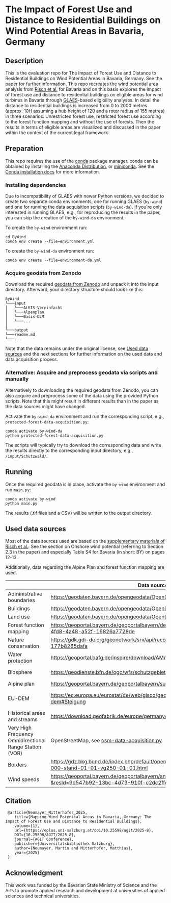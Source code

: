 # The Impact of Forest Use and Distance to Residential Buildings on Wind Potential Areas in Bavaria, Germany

## Description

This is the evaluation repo for The Impact of Forest Use and Distance to Residential Buildings on Wind Potential Areas 
in Bavaria, Germany.
See the [paper](https://eplus.uni-salzburg.at/agit/periodical/titleinfo/12103771) for further information.
This repo recreates the wind potential area analysis from [Risch et al.](https://www.mdpi.com/1996-1073/15/15/5536) for 
Bavaria and on this basis explores the impact of forest use and distance to residential buildings on eligible areas for 
wind turbines in Bavaria through [GLAES](https://github.com/FZJ-IEK3-VSA/glaes)-based eligibility analyses.
In detail the distance to residential buildings is increased from 0 to 2000 metres (approx. 10H assuming a hub height of 
120 and a rotor radius of 155 metres) in three scenarios: Unrestricted forest use, restricted forest use according to 
the forest function mapping and without the use of forests.
Then the results in terms of eligible areas are visualized and discussed in the paper within the context of the current 
legal framework.

## Preparation

This repo requires the use of the [conda](https://docs.conda.io/en/latest/) package manager. conda can be obtained by
installing the
[Anaconda Distribution](https://www.anaconda.com/distribution/), or [miniconda](https://docs.anaconda.com/miniconda/).
See the [Conda installation docs](https://conda.io/docs/user-guide/install/download.html>) for more information.

### Installing dependencies

Due to incompatibility of GLAES with newer Python versions, we decided to create two separate conda environments,
one for running GLAES (`by-wind`) and one for running the data acquisition scripts (`by-wind-da`).
If you're only interested in running GLAES, e.g., for reproducing the results in the paper, you can skip the creation 
of the `by-wind-da` environment.

To create the `by-wind` environment run:

    cd ByWind
    conda env create --file=environment.yml

To create the `by-wind-da` environment run:

    conda env create --file=environment-da.yml

### Acquire geodata from Zenodo

Download the required [geodata from Zenodo](https://zenodo.org/records/14935008) and unpack it into the input directory.
Afterward, your directory structure should look like this:

```
ByWind
└───input
│   └───ALKIS-Vereinfacht
│   └───Alpenplan
│   └───Basis-DLM
│   └───...
│   
└───output
└───readme.md
└───...
```

Note that the data remains under the original license, see [Used data sources](#used-data-sources) and the next sections
for further information on the used data and data acquisition process.

### Alternative: Acquire and preprocess geodata via scripts and manually

Alternatively to downloading the required geodata from Zenodo, you can also acquire and preprocess some of the data 
using the provided Python scripts.
Note that this might result in different results than in the paper as the data sources might have changed.

Activate the `by-wind-da` environment and run the corresponding script, e.g., `protected-forest-data-acquisition.py`:

    conda activate by-wind-da
    python protected-forest-data-acquisition.py

The scripts will typically try to download the corresponding data and write the results directly to the corresponding 
input directory, e.g., `/input/Schutzwald/`.

## Running

Once the required geodata is in place, activate the `by-wind` environment and run `main.py`:

    conda activate by-wind
    python main.py

The results (.tif files and a CSV) will be written to the output directory.


## Used data sources
Most of the data sources used are based on the 
[supplementary materials of Risch et al.](https://www.mdpi.com/1996-1073/15/15/5536/s1?version=1659166850):
See the section on Onshore wind potential (referring to Section 2.3 in the paper) and especially Table S4 for Bavaria 
(in short: BY) on pages 12-13.

Additionally, data regarding the Alpine Plan and forest function mapping are used.

|                                                         | Data source                                                                                                   | License / Terms of use                                                                                                                                 |
|---------------------------------------------------------|---------------------------------------------------------------------------------------------------------------|--------------------------------------------------------------------------------------------------------------------------------------------------------|
| Administrative boundaries                               | https://geodaten.bayern.de/opengeodata/OpenDataDetail.html?pn=verwaltung                                      | https://creativecommons.org/licenses/by/4.0/deed.de                                                                                                    |
| Buildings                                               | https://geodaten.bayern.de/opengeodata/OpenDataDetail.html?pn=lod2                                            | https://creativecommons.org/licenses/by/4.0/deed.de                                                                                                    |
| Land use                                                | https://geodaten.bayern.de/opengeodata/OpenDataDetail.html?pn=atkis_basis_dlm                                 | https://creativecommons.org/licenses/by/4.0/deed.de                                                                                                    |
| Forest function mapping                                 | https://geoportal.bayern.de/geoportalbayern/details-suche?5&resId=81716c2d-4fd8-4a48-a52f-16826a7728de        | https://creativecommons.org/licenses/by/4.0/deed.de                                                                                                    |
| Nature conservation                                     | https://gdk.gdi-de.org/geonetwork/srv/api/records/bec888f9-ba0c-42dc-846e-177b8265dafa                        | http://www.gesetze-im-internet.de/bundesrecht/geonutzv/gesamt.pdf                                                                                      |
| Water protection                                        | https://geoportal.bafg.de/inspire/download/AM/waterProtectionArea/datasetfeed.xml                             | Copyright: "WasserBLIcK/BfG & Zuständige Behörden der Länder, 2024-10-02."                                                                             |
| Biosphere                                               | https://geodienste.bfn.de/ogc/wfs/schutzgebiet                                                                | http://www.gesetze-im-internet.de/bundesrecht/geonutzv/gesamt.pdf                                                                                      |
| Alpine plan                                             | https://geoportal.bayern.de/geoportalbayern/suche/suche?0&q=alpenplan                                         | https://creativecommons.org/licenses/by-nd/4.0/deed.de                                                                                                 |
| EU-DEM                                                  | https://ec.europa.eu/eurostat/de/web/gisco/geodata/digital-elevation-model/eu-dem#Steigung                    | https://sdi.eea.europa.eu/catalogue/datahub/api/records/3473589f-0854-4601-919e-2e7dd172ff50/formatters/xsl-view?output=pdf&language=eng&approved=true |
| Historical areas and streams                            | https://download.geofabrik.de/europe/germany/bayern.html                                                      | https://opendatacommons.org/licenses/odbl/                                                                                                             |
| Very High Frequency Omnidirectional Range Station (VOR) | OpenStreetMap, see [osm-data-acquisition.py ](osm-data-acquisition.py)                                        | https://opendatacommons.org/licenses/odbl/                                                                                                             |
| Borders                                                 | https://gdz.bkg.bund.de/index.php/default/open-data/verwaltungsgebiete-1-250-000-stand-01-01-vg250-01-01.html | https://www.govdata.de/dl-de/by-2-0                                                                                                                    |
| Wind speeds                                             | https://geoportal.bayern.de/geoportalbayern/anwendungen/details?&resId=9d547b92-13bc-4d73-910f-c2dc2ffc4622 | https://creativecommons.org/licenses/by/4.0/deed.de                                                                                                                   |

## Citation

````
 @article{Neumayer_Mitterhofer_2025, 
    title={Mapping Wind Potential Areas in Bavaria, Germany: The Impact of Forest Use and Distance to Residential Buildings}, 
    volume={1}, 
    url={https://eplus.uni-salzburg.at/doi/10.25598/agit/2025-8}, 
    DOI={10.25598/AGIT/2025-8}, 
    journal={AGIT Conference}, 
    publisher={Universitätsbibliothek Salzburg}, 
    author={Neumayer, Martin and Mitterhofer, Matthias}, 
    year={2025}
 }
````

## Acknowledgment

This work was funded by the Bavarian State Ministry of Science and the Arts to promote applied research and development
at universities of applied sciences and technical universities.
